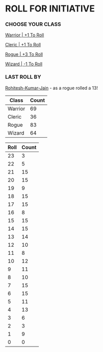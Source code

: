 # ROLL FOR INITIATIVE
### CHOOSE YOUR CLASS

[Warrior | +1 To Roll](https://github.com/benjaminsampica/benjaminsampica/issues/new?title=roll%7Cwarrior&body=Just+click+%27Submit+new+issue%27.)

[Cleric | +1 To Roll](https://github.com/benjaminsampica/benjaminsampica/issues/new?title=roll%7Ccleric&body=Just+click+%27Submit+new+issue%27.)

[Rogue | +3 To Roll](https://github.com/benjaminsampica/benjaminsampica/issues/new?title=roll%7Crogue&body=Just+click+%27Submit+new+issue%27.)

[Wizard | -1 To Roll](https://github.com/benjaminsampica/benjaminsampica/issues/new?title=roll%7Cwizard&body=Just+click+%27Submit+new+issue%27.)
### LAST ROLL BY
[Rohitesh-Kumar-Jain](https://www.github.com/Rohitesh-Kumar-Jain) - as a rogue rolled a 13!

|Class|Count|
|-|-|
|Warrior|69|
|Cleric|36|
|Rogue|83|
|Wizard|64|

|Roll|Count|
|-|-|
|23|3
|22|5
|21|15
|20|15
|19|9
|18|15
|17|15
|16|8
|15|15
|14|15
|13|14
|12|10
|11|8
|10|12
|9|11
|8|10
|7|15
|6|15
|5|11
|4|13
|3|6
|2|3
|1|9
|0|0
